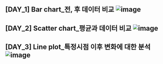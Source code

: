 [DAY_1] Bar chart_전, 후 데이터 비교
![image](https://github.com/jkm2000korea/storytellingwithdata_python/assets/77305773/f6a09136-fd68-435a-bd33-9da6d60f5c0b)
---
[DAY_2] Scatter chart_평균과 데이터 비교
![image](https://github.com/jkm2000korea/storytellingwithdata_python/assets/77305773/5f362d40-49d4-4fb5-b39f-aea135098cbe)
---
[DAY_3] Line plot_특정시점 이후 변화에 대한 분석
![image](https://github.com/jkm2000korea/storytellingwithdata_python/assets/77305773/55ca5bf5-cb6c-4350-942b-7e932cc96ec5)
---
